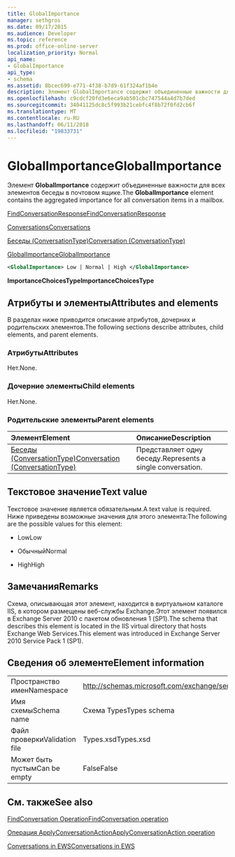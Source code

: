```yaml
---
title: GlobalImportance
manager: sethgros
ms.date: 09/17/2015
ms.audience: Developer
ms.topic: reference
ms.prod: office-online-server
localization_priority: Normal
api_name:
- GlobalImportance
api_type:
- schema
ms.assetid: 8bcec699-e771-4f38-b7d9-61f324af1b4e
description: Элемент GlobalImportance содержит объединенные важности для всех элементов беседы в почтовом ящике.
ms.openlocfilehash: c9cdcf20fd3e6eca9ab501cbc747544a4d7b7ded
ms.sourcegitcommit: 34041125dc8c5f993b21cebfc4f8b72f0fd2cb6f
ms.translationtype: MT
ms.contentlocale: ru-RU
ms.lasthandoff: 06/11/2018
ms.locfileid: "19833731"
---
```

# <a name="globalimportance"></a><span data-ttu-id="022e0-103">GlobalImportance</span><span class="sxs-lookup"><span data-stu-id="022e0-103">GlobalImportance</span></span>

<span data-ttu-id="022e0-104">Элемент **GlobalImportance** содержит объединенные важности для всех элементов беседы в почтовом ящике.</span><span class="sxs-lookup"><span data-stu-id="022e0-104">The **GlobalImportance** element contains the aggregated importance for all conversation items in a mailbox.</span></span> 
  
[<span data-ttu-id="022e0-105">FindConversationResponse</span><span class="sxs-lookup"><span data-stu-id="022e0-105">FindConversationResponse</span></span>](findconversationresponse.md)
  
[<span data-ttu-id="022e0-106">Conversations</span><span class="sxs-lookup"><span data-stu-id="022e0-106">Conversations</span></span>](conversations-ex15websvcsotherref.md)
  
[<span data-ttu-id="022e0-107">Беседы (ConversationType)</span><span class="sxs-lookup"><span data-stu-id="022e0-107">Conversation (ConversationType)</span></span>](conversation-conversationtype.md)
  
[<span data-ttu-id="022e0-108">GlobalImportance</span><span class="sxs-lookup"><span data-stu-id="022e0-108">GlobalImportance</span></span>](globalimportance.md)
  
```XML
<GlobalImportance> Low | Normal | High </GlobalImportance>
```

 <span data-ttu-id="022e0-109">**ImportanceChoicesType**</span><span class="sxs-lookup"><span data-stu-id="022e0-109">**ImportanceChoicesType**</span></span>
## <a name="attributes-and-elements"></a><span data-ttu-id="022e0-110">Атрибуты и элементы</span><span class="sxs-lookup"><span data-stu-id="022e0-110">Attributes and elements</span></span>

<span data-ttu-id="022e0-111">В разделах ниже приводится описание атрибутов, дочерних и родительских элементов.</span><span class="sxs-lookup"><span data-stu-id="022e0-111">The following sections describe attributes, child elements, and parent elements.</span></span>
  
### <a name="attributes"></a><span data-ttu-id="022e0-112">Атрибуты</span><span class="sxs-lookup"><span data-stu-id="022e0-112">Attributes</span></span>

<span data-ttu-id="022e0-113">Нет.</span><span class="sxs-lookup"><span data-stu-id="022e0-113">None.</span></span>
  
### <a name="child-elements"></a><span data-ttu-id="022e0-114">Дочерние элементы</span><span class="sxs-lookup"><span data-stu-id="022e0-114">Child elements</span></span>

<span data-ttu-id="022e0-115">Нет.</span><span class="sxs-lookup"><span data-stu-id="022e0-115">None.</span></span>
  
### <a name="parent-elements"></a><span data-ttu-id="022e0-116">Родительские элементы</span><span class="sxs-lookup"><span data-stu-id="022e0-116">Parent elements</span></span>

|<span data-ttu-id="022e0-117">**Элемент**</span><span class="sxs-lookup"><span data-stu-id="022e0-117">**Element**</span></span>|<span data-ttu-id="022e0-118">**Описание**</span><span class="sxs-lookup"><span data-stu-id="022e0-118">**Description**</span></span>|
|:-----|:-----|
|[<span data-ttu-id="022e0-119">Беседы (ConversationType)</span><span class="sxs-lookup"><span data-stu-id="022e0-119">Conversation (ConversationType)</span></span>](conversation-conversationtype.md) <br/> |<span data-ttu-id="022e0-120">Представляет одну беседу.</span><span class="sxs-lookup"><span data-stu-id="022e0-120">Represents a single conversation.</span></span>  <br/> |
   
## <a name="text-value"></a><span data-ttu-id="022e0-121">Текстовое значение</span><span class="sxs-lookup"><span data-stu-id="022e0-121">Text value</span></span>

<span data-ttu-id="022e0-122">Текстовое значение является обязательным.</span><span class="sxs-lookup"><span data-stu-id="022e0-122">A text value is required.</span></span> <span data-ttu-id="022e0-123">Ниже приведены возможные значения для этого элемента:</span><span class="sxs-lookup"><span data-stu-id="022e0-123">The following are the possible values for this element:</span></span>
  
- <span data-ttu-id="022e0-124">Low</span><span class="sxs-lookup"><span data-stu-id="022e0-124">Low</span></span>
    
- <span data-ttu-id="022e0-125">Обычный</span><span class="sxs-lookup"><span data-stu-id="022e0-125">Normal</span></span>
    
- <span data-ttu-id="022e0-126">High</span><span class="sxs-lookup"><span data-stu-id="022e0-126">High</span></span>
    
## <a name="remarks"></a><span data-ttu-id="022e0-127">Замечания</span><span class="sxs-lookup"><span data-stu-id="022e0-127">Remarks</span></span>

<span data-ttu-id="022e0-128">Схема, описывающая этот элемент, находится в виртуальном каталоге IIS, в котором размещены веб-службы Exchange.Этот элемент появился в Exchange Server 2010 с пакетом обновления 1 (SP1).</span><span class="sxs-lookup"><span data-stu-id="022e0-128">The schema that describes this element is located in the IIS virtual directory that hosts Exchange Web Services.This element was introduced in Exchange Server 2010 Service Pack 1 (SP1).</span></span>
  
## <a name="element-information"></a><span data-ttu-id="022e0-129">Сведения об элементе</span><span class="sxs-lookup"><span data-stu-id="022e0-129">Element information</span></span>

|||
|:-----|:-----|
|<span data-ttu-id="022e0-130">Пространство имен</span><span class="sxs-lookup"><span data-stu-id="022e0-130">Namespace</span></span>  <br/> |http://schemas.microsoft.com/exchange/services/2006/types  <br/> |
|<span data-ttu-id="022e0-131">Имя схемы</span><span class="sxs-lookup"><span data-stu-id="022e0-131">Schema name</span></span>  <br/> |<span data-ttu-id="022e0-132">Схема Types</span><span class="sxs-lookup"><span data-stu-id="022e0-132">Types schema</span></span>  <br/> |
|<span data-ttu-id="022e0-133">Файл проверки</span><span class="sxs-lookup"><span data-stu-id="022e0-133">Validation file</span></span>  <br/> |<span data-ttu-id="022e0-134">Types.xsd</span><span class="sxs-lookup"><span data-stu-id="022e0-134">Types.xsd</span></span>  <br/> |
|<span data-ttu-id="022e0-135">Может быть пустым</span><span class="sxs-lookup"><span data-stu-id="022e0-135">Can be empty</span></span>  <br/> |<span data-ttu-id="022e0-136">False</span><span class="sxs-lookup"><span data-stu-id="022e0-136">False</span></span>  <br/> |
   
## <a name="see-also"></a><span data-ttu-id="022e0-137">См. также</span><span class="sxs-lookup"><span data-stu-id="022e0-137">See also</span></span>



[<span data-ttu-id="022e0-138">FindConversation Operation</span><span class="sxs-lookup"><span data-stu-id="022e0-138">FindConversation operation</span></span>](findconversation-operation.md)
  
[<span data-ttu-id="022e0-139">Операция ApplyConversationAction</span><span class="sxs-lookup"><span data-stu-id="022e0-139">ApplyConversationAction operation</span></span>](applyconversationaction-operation.md)


[<span data-ttu-id="022e0-140">Conversations in EWS</span><span class="sxs-lookup"><span data-stu-id="022e0-140">Conversations in EWS</span></span>](http://msdn.microsoft.com/library/91e64629-db6c-4c94-9dcb-d386232e8467%28Office.15%29.aspx)

